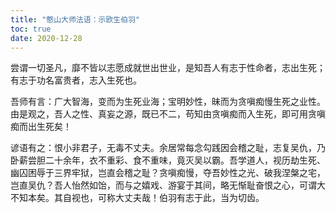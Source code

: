 ```yaml
---
title: "憨山大师法语：示欧生伯羽"
toc: true
date: 2020-12-28
---
```



尝谓一切圣凡，靡不皆以志愿成就世出世业，是知吾人有志于性命者，志出生死；有志于功名富贵者，志入生死也。

吾师有言：广大智海，变而为生死业海；宝明妙性，昧而为贪嗔痴慢生死之业性。由是观之，吾人之性、真妄之源，既已不二，苟知由贪嗔痴而入生死，即可用贪嗔痴而出生死矣！

谚语有之：恨小非君子，无毒不丈夫。余居常每念勾践因会稽之耻，志复吴仇，乃卧薪尝胆二十余年，衣不重彩、食不重味，竟灭吴以霸。吾学道人，视历劫生死、幽囚困辱于三界牢狱，岂直会稽之耻？贪嗔痴慢，夺吾妙性之光、破我涅槃之宅，岂直吴仇？吾人怡然如饴，而与之嬉戏、游宴于其间，略无惭耻奋恨之心，可谓大不知本矣。其自视也，可称大丈夫哉！伯羽有志于此，当为切齿。